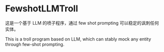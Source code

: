 # FewshotLLMTroll

这是一个基于 LLM 的喷子程序，通过 few shot prompting 可以稳定的讽刺任何实体。

This is a troll program based on LLM, which can stably mock any entity through few-shot prompting.

